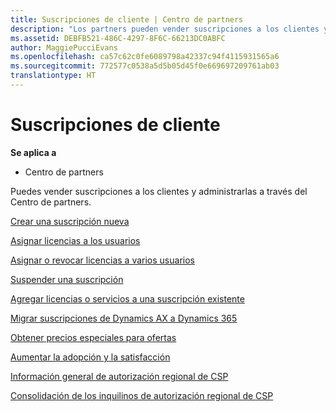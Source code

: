 ```yaml
---
title: Suscripciones de cliente | Centro de partners
description: "Los partners pueden vender suscripciones a los clientes y administrarlas a través del Centro de partners."
ms.assetid: DEBFB521-486C-4297-8F6C-66213DC0ABFC
author: MaggiePucciEvans
ms.openlocfilehash: ca57c62c0fe6089798a42337c94f4115931565a6
ms.sourcegitcommit: 772577c0538a5d5b05d45f0e669697209761ab03
translationtype: HT
---
```

# <a name="customer-subscriptions"></a>Suscripciones de cliente

**Se aplica a**

-  Centro de partners

Puedes vender suscripciones a los clientes y administrarlas a través del Centro de partners. 

[Crear una suscripción nueva](create-a-new-subscription.md)

[Asignar licencias a los usuarios](assign-licenses-to-users.md)

[Asignar o revocar licencias a varios usuarios](bulk-license-provisioning-for-multiple-users.md)

[Suspender una suscripción](suspend-a-subscription.md)

[Agregar licencias o servicios a una suscripción existente](add-licenses-or-services-to-an-existing-subscription.md)

[Migrar suscripciones de Dynamics AX a Dynamics 365](manual-subscription-migration.md)

[Obtener precios especiales para ofertas](get-special-pricing-for-offers.md)

[Aumentar la adopción y la satisfacción](increasing-adoption-and-satisfaction.md)

[Información general de autorización regional de CSP](regional-authorization-overview.md)

[Consolidación de los inquilinos de autorización regional de CSP](csp-regional-authorization-tenant-consolidation.md)

 

 



